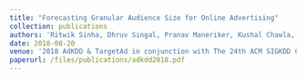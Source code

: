 ```yaml
---
title: "Forecasting Granular Audience Size for Online Advertising"
collection: publications
authors: 'Ritwik Sinha, Dhruv Singal, Pranav Maneriker, Kushal Chawla, Yash Shrivastava, Deepak Pai, Atanu Ranjan Sinha'
date: 2018-08-20
venue: '2018 AdKDD & TargetAd in conjunction with The 24th ACM SIGKDD Conference on Knowledge Discovery and Data Mining (KDD)'
paperurl: /files/publications/adkdd2018.pdf
---
```

